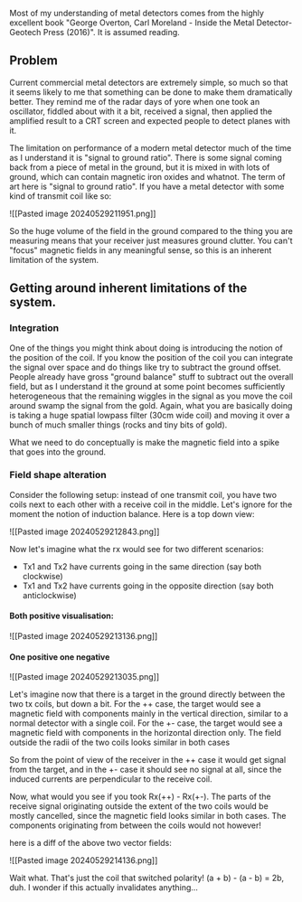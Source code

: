 
Most of my understanding of metal detectors comes from the highly excellent book "George Overton, Carl Moreland - Inside the Metal Detector-Geotech Press (2016)". It is assumed reading.

## Problem

Current commercial metal detectors are extremely simple, so much so that it seems likely to me that something can be done to make them dramatically better. They remind me of the radar days of yore when one took an oscillator, fiddled about with it a bit, received a signal, then applied the amplified result to a CRT screen and expected people to detect planes with it.

The limitation on performance of a modern metal detector much of the time as I understand it is "signal to ground ratio". There is some signal coming back from a piece of metal in the ground, but it is mixed in with lots of ground, which can contain magnetic iron oxides and whatnot. The term of art here is "signal to ground ratio". If you have a metal detector with some kind of transmit coil like so:

![[Pasted image 20240529211951.png]]

So the huge volume of the field in the ground compared to the thing you are measuring means that your receiver just measures ground clutter. You can't "focus" magnetic fields in any meaningful sense, so this is an inherent limitation of the system.

## Getting around inherent limitations of the system.

### Integration

One of the things you might think about doing is introducing the notion of the position of the coil. If you know the position of the coil you can integrate the signal over space and do things like try to subtract the ground offset. People already have gross "ground balance" stuff to subtract out the overall field, but as I understand it the ground at some point becomes sufficiently heterogeneous that the remaining wiggles in the signal as you move the coil around swamp the signal from the gold. Again, what you are basically doing is taking a huge spatial lowpass filter (30cm wide coil) and moving it over a bunch of much smaller things (rocks and tiny bits of gold). 

What we need to do conceptually is make the magnetic field into a spike that goes into the ground. 

### Field shape alteration

Consider the following setup: instead of one transmit coil, you have two coils next to each other with a receive coil in the middle. Let's ignore for the moment the notion of induction balance. Here is a top down view:

![[Pasted image 20240529212843.png]]

Now let's imagine what the rx would see for two different scenarios: 
- Tx1 and Tx2 have currents going in the same direction (say both clockwise)
- Tx1 and Tx2 have currents going in the opposite direction (say both anticlockwise)

#### Both positive visualisation:

![[Pasted image 20240529213136.png]]
#### One positive one negative

![[Pasted image 20240529213035.png]]

Let's imagine now that there is a target in the ground directly between the two tx coils, but down a bit. For the ++ case, the target would see a magnetic field with components mainly in the vertical direction, similar to a normal detector with a single coil. For the +- case, the target would see a magnetic field with components in the horizontal direction only. The field outside the radii of the two coils looks similar in both cases

So from the point of view of the receiver in the ++ case it would get signal from the target, and in the +- case it should see no signal at all, since the induced currents are perpendicular to the receive coil.

Now, what would you see if you took Rx(++) - Rx(+-). The parts of the receive signal originating outside the extent of the two coils would be mostly cancelled, since the magnetic field looks similar in both cases. The components originating from between the coils would not however!

here is a diff of the above two vector fields:

![[Pasted image 20240529214136.png]]

Wait what. That's just the coil that switched polarity! (a + b) - (a - b) = 2b, duh. I wonder if this actually invalidates anything...